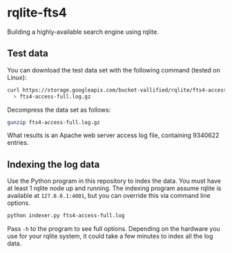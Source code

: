 # rqlite-fts4
Building a highly-available search engine using rqlite.

## Test data
You can download the test data set with the following command (tested on Linux):
```bash
curl https://storage.googleapis.com/bucket-vallified/rqlite/fts4-access-full.log.gz \
  > fts4-access-full.log.gz
```
Decompress the data set as follows:
```bash
gunzip fts4-access-full.log.gz
```
What results is an Apache web server access log file, containing 9340622 entries.

## Indexing the log data
Use the Python program in this repository to index the data. You must have at least 1 rqlite node up and running. The indexing program assume rqlite is available at `127.0.0.1:4001`, but you can override this via command line options.
```bash
python indexer.py fts4-access-full.log
```
Pass `-h` to the program to see full options. Depending on the hardware you use for your rqlite system, it could take a few minutes to index all the log data.
